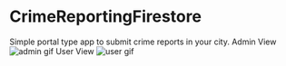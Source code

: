# CrimeReportingFirestore
Simple portal type app to submit crime reports in your city.
            Admin View
![admin gif](admin.gif "Admin View")
            User View
![user gif](user.gif "User View")
